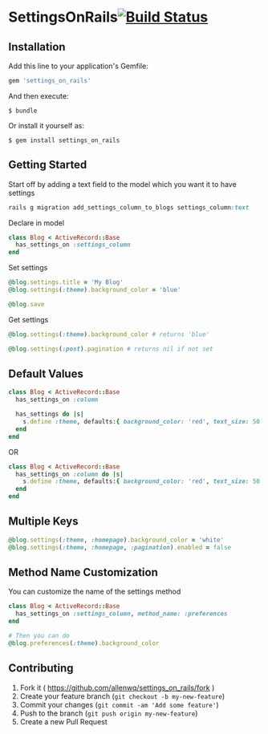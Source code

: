 # SettingsOnRails[![Build Status](https://travis-ci.org/allenwq/settings_on_rails.svg?branch=master)](https://travis-ci.org/allenwq/settings_on_rails)


## Installation

Add this line to your application's Gemfile:

```ruby
gem 'settings_on_rails'
```

And then execute:

    $ bundle

Or install it yourself as:

    $ gem install settings_on_rails

## Getting Started

Start off by adding a text field to the model which you want it to have settings
```ruby
rails g migration add_settings_column_to_blogs settings_column:text

```

Declare in model
```ruby
class Blog < ActiveRecord::Base
  has_settings_on :settings_column
end
```

Set settings
```ruby
@blog.settings.title = 'My Blog'
@blog.settings(:theme).background_color = 'blue'

@blog.save
```

Get settings
```ruby
@blog.settings(:theme).background_color # returns 'blue'

@blog.settings(:post).pagination # returns nil if not set

```

## Default Values

```ruby
class Blog < ActiveRecord::Base
  has_settings_on :column

  has_settings do |s|
    s.define :theme, defaults:{ background_color: 'red', text_size: 50 }
  end
end
```
OR
```ruby
class Blog < ActiveRecord::Base
  has_settings_on :column do |s|
    s.define :theme, defaults:{ background_color: 'red', text_size: 50 }
  end
end
```

## Multiple Keys

```ruby
@blog.settings(:theme, :homepage).background_color = 'white'
@blog.settings(:theme, :homepage, :pagination).enabled = false
```

## Method Name Customization
You can customize the name of the settings method
```ruby
class Blog < ActiveRecord::Base
  has_settings_on :settings_column, method_name: :preferences
end

# Then you can do
@blog.preferences(:theme).background_color
```

## Contributing

1. Fork it ( https://github.com/allenwq/settings_on_rails/fork )
2. Create your feature branch (`git checkout -b my-new-feature`)
3. Commit your changes (`git commit -am 'Add some feature'`)
4. Push to the branch (`git push origin my-new-feature`)
5. Create a new Pull Request
